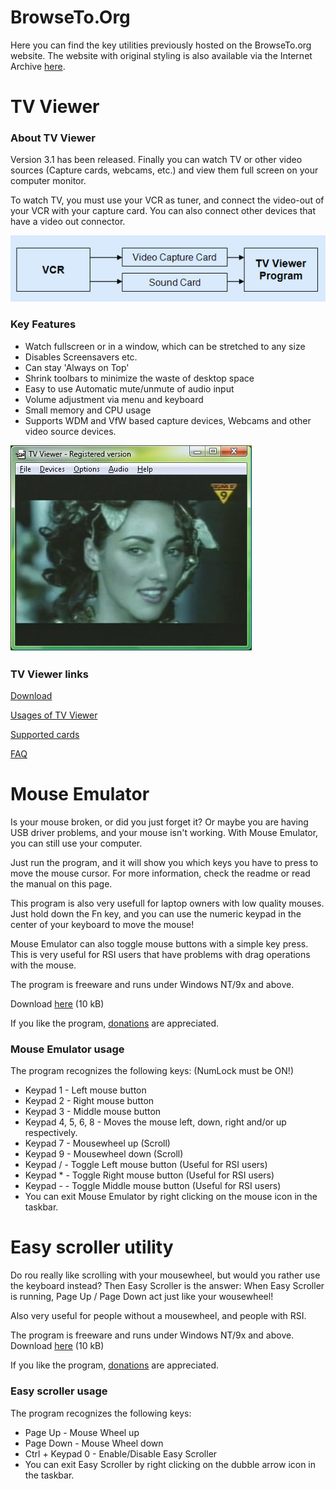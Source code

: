 # BrowseTo.Org
Here you can find the key utilities previously hosted on the BrowseTo.org website.
The website with original styling is also available via the Internet Archive [here](https://web.archive.org/web/20211218231743/http://rhdesigns.browseto.org/).

# TV Viewer

### About TV Viewer
Version 3.1 has been released.
Finally you can watch TV or other video sources (Capture cards, webcams, etc.) and view them full screen on your computer monitor.

To watch TV, you must use your VCR as tuner, and connect the video-out of your VCR with your capture card. You can also connect other devices that have a video out connector.

![TV Viewer connection diagram](https://github.com/Profile926/BrowseTo.Org/blob/main/tvviewer/tv_viewer_connections.png)

### Key Features
- Watch fullscreen or in a window, which can be stretched to any size
- Disables Screensavers etc.
- Can stay 'Always on Top'
- Shrink toolbars to minimize the waste of desktop space
- Easy to use Automatic mute/unmute of audio input
- Volume adjustment via menu and keyboard
- Small memory and CPU usage
- Supports WDM and VfW based capture devices, Webcams and other video source devices.

![TV Viewer screenshot](https://github.com/Profile926/BrowseTo.Org/blob/main/tvviewer/tvviewer.jpg)

### TV Viewer links
[Download](tvviewer/download.md)

[Usages of TV Viewer](tvviewer/usages.md)

[Supported cards](tvviewer/supportedcards.md)

[FAQ](tvviewer/faq.md)


# Mouse Emulator
Is your mouse broken, or did you just forget it? Or maybe you are having USB driver problems, and your mouse isn't working. With Mouse Emulator, you can still use your computer.

Just run the program, and it will show you which keys you have to press to move the mouse cursor. For more information, check the readme or read the manual on this page.

This program is also very usefull for laptop owners with low quality mouses. Just hold down the Fn key, and you can use the numeric keypad in the center of your keyboard to move the mouse!

Mouse Emulator can also toggle mouse buttons with a simple key press. This is very useful for RSI users that have problems with drag operations with the mouse.

The program is freeware and runs under Windows NT/9x and above.

Download [here](https://github.com/Profile926/BrowseTo.Org/raw/main/utilities/mousemu.zip) (10 kB)

If you like the program, [donations](https://www.paypal.com/donate/?hosted_button_id=674WLNXJQCHC2) are appreciated. 

### Mouse Emulator usage
The program recognizes the following keys: (NumLock must be ON!)

- Keypad 1 - Left mouse button
- Keypad 2 - Right mouse button
- Keypad 3 - Middle mouse button
- Keypad 4, 5, 6, 8 - Moves the mouse left, down, right and/or up respectively.
- Keypad 7 - Mousewheel up (Scroll)
- Keypad 9 - Mousewheel down (Scroll)
- Keypad / - Toggle Left mouse button (Useful for RSI users)
- Keypad * - Toggle Right mouse button (Useful for RSI users)
- Keypad - - Toggle Middle mouse button (Useful for RSI users)
- You can exit Mouse Emulator by right clicking on the mouse icon in the taskbar.

# Easy scroller utility
Do rou really like scrolling with your mousewheel, but would you rather use the keyboard instead? Then Easy Scroller is the answer: When Easy Scroller is running, Page Up / Page Down act just like your wousewheel!

Also very useful for people without a mousewheel, and people with RSI.

The program is freeware and runs under Windows NT/9x and above.
Download [here](https://github.com/Profile926/BrowseTo.Org/raw/main/utilities/EasyScroller.zip) (10 kB)

If you like the program, [donations](https://www.paypal.com/donate/?hosted_button_id=Y2A3RAHLMXM9E) are appreciated. 

### Easy scroller usage
The program recognizes the following keys:

- Page Up - Mouse Wheel up
- Page Down - Mouse Wheel down
- Ctrl + Keypad 0 - Enable/Disable Easy Scroller
- You can exit Easy Scroller by right clicking on the dubble arrow icon in the taskbar.
